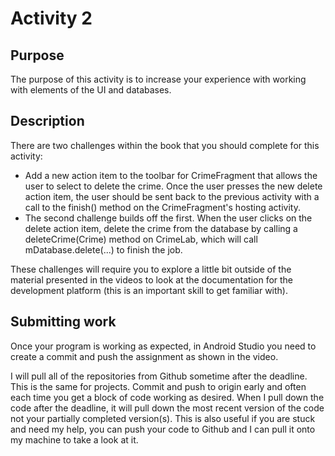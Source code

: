# Activity 2

## Purpose
The purpose of this activity is to increase your experience with working with elements of the UI and databases. 

## Description

There are two challenges within the book that you should complete for this activity:

* Add a new action item to the toolbar for CrimeFragment that allows the user to select to delete the crime. Once the user presses the new delete action item, the user should be sent back to the previous activity with a call to the finish() method on the CrimeFragment's hosting activity.
* The second challenge builds off the first. When the user clicks on the delete action item, delete the crime from the database by calling a deleteCrime(Crime) method on CrimeLab, which will call mDatabase.delete(...) to finish the job. 

These challenges will require you to explore a little bit outside of the material presented in the videos to look at the documentation for the development platform (this is an important skill to get familiar with). 

## Submitting work
Once your program is working as expected, in Android Studio you need to create a commit and push the assignment as shown in the video.

I will pull all of the repositories from Github sometime after the deadline. This is the same for projects. 
Commit and push to origin early and often each time you get a block of code working as desired.
When I pull down the code after the deadline, it will pull down the most recent version of the code not your partially completed version(s).
This is also useful if you are stuck and need my help, you can push your code to Github and I can pull it onto my machine to take a look at it.
